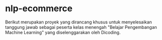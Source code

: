 # nlp-ecommerce
Berikut merupakan proyek yang dirancang khusus untuk menyelesaikan tanggung jawab sebagai peserta kelas menengah "Belajar Pengembangan Machine Learning" yang diselenggarakan oleh Dicoding. 
